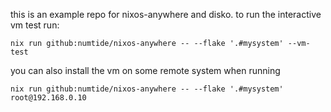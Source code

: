 this is an example repo for nixos-anywhere and disko.
to run the interactive vm test run:
```
nix run github:numtide/nixos-anywhere -- --flake '.#mysystem' --vm-test
```

you can also install the vm on some remote system when running
```
nix run github:numtide/nixos-anywhere -- --flake '.#mysystem' root@192.168.0.10
```
